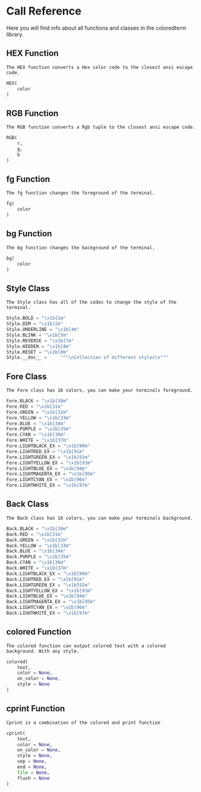 # Call Reference

Here you will find info about all functions and classes in the coloredterm library.

## HEX Function
``The HEX function converts a Hex color code to the closest ansi escape code.``
```py
HEX(
    color
)
```

## RGB Function
``The RGB function converts a Rgb tuple to the closest ansi escape code.``
```py
RGB(
    r,
    g,
    b
)
```

## fg Function
``The fg function changes the foreground of the terminal.``
```py
fg(
    color
)
```

## bg Function
``The bg function changes the background of the terminal.``
```py
bg(
    color
)
```

## Style Class
``The Style class has all of the codes to change the style of the terminal.``
```py
Style.BOLD = "\x1b[1m"
Style.DIM = "\x1b[2m"
Style.UNDERLINE = "\x1b[4m"
Style.BLINK = "\x1b[5m"
Style.REVERSE = "\x1b[7m"
Style.HIDDEN = "\x1b[8m"
Style.RESET = "\x1b[0m"
Style.__doc__ =     """\nCollection of different styles\n"""
```

## Fore Class
``The Fore class has 16 colors, you can make your terminals foreground.``
```py
Fore.BLACK = "\x1b[30m"
Fore.RED = "\x1b[31m"
Fore.GREEN = "\x1b[32m"
Fore.YELLOW = "\x1b[33m"
Fore.BLUE = "\x1b[34m"
Fore.PURPLE = "\x1b[35m"
Fore.CYAN = "\x1b[36m"
Fore.WHITE = "\x1b[37m"
Fore.LIGHTBLACK_EX = "\x1b[90m"
Fore.LIGHTRED_EX = "\x1b[91m"
Fore.LIGHTGREEN_EX = "\x1b[92m"
Fore.LIGHTYELLOW_EX = "\x1b[93m"
Fore.LIGHTBLUE_EX = "\x1b[94m"
Fore.LIGHTMAGENTA_EX = "\x1b[95m"
Fore.LIGHTCYAN_EX = "\x1b[96m"
Fore.LIGHTWHITE_EX = "\x1b[97m"
```

## Back Class
``The Back class has 16 colors, you can make your terminals background.``
```py
Back.BLACK = "\x1b[30m"
Back.RED = "\x1b[31m"
Back.GREEN = "\x1b[32m"
Back.YELLOW = "\x1b[33m"
Back.BLUE = "\x1b[34m"
Back.PURPLE = "\x1b[35m"
Back.CYAN = "\x1b[36m"
Back.WHITE = "\x1b[37m"
Back.LIGHTBLACK_EX = "\x1b[90m"
Back.LIGHTRED_EX = "\x1b[91m"
Back.LIGHTGREEN_EX = "\x1b[92m"
Back.LIGHTYELLOW_EX = "\x1b[93m"
Back.LIGHTBLUE_EX = "\x1b[94m"
Back.LIGHTMAGENTA_EX = "\x1b[95m"
Back.LIGHTCYAN_EX = "\x1b[96m"
Back.LIGHTWHITE_EX = "\x1b[97m"
```

## colored Function
``The colored function can output colored text with a colored background. With any style.``
```py
colored(
    text,
    color = None,
    on_color = None,
    style = None
)
```

## cprint Function
``Cprint is a combination of the colored and print function``
```py
cprint(
    text,
    color = None,
    on_color = None,
    style = None,
    sep = None,
    end = None,
    file = None,
    flush = None
)
```